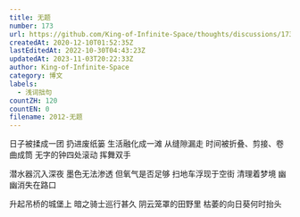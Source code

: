 ```yaml
---
title: 无题
number: 173
url: https://github.com/King-of-Infinite-Space/thoughts/discussions/173
createdAt: 2020-12-10T01:52:35Z
lastEditedAt: 2022-10-30T04:43:23Z
updatedAt: 2023-11-03T20:22:33Z
author: King-of-Infinite-Space
category: 博文
labels:
  - 浅词拙句
countZH: 120
countEN: 0
filename: 2012-无题
---
```


日子被揉成一团
扔进废纸篓
生活融化成一滩
从缝隙漏走
时间被折叠、剪接、卷曲成筒
无字的钟四处滚动
挥舞双手

潜水器沉入深夜
墨色无法渗透
但氧气是否足够
扫地车浮现于空街
清理着梦境
幽幽消失在路口

升起吊桥的城堡上
暗之骑士巡行甚久
阴云笼罩的田野里
枯萎的向日葵何时抬头
<img src='https://count.lnfinite.space/post/24.svg?plus=1' width='0' height='0' />